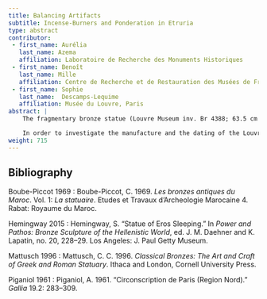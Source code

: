 ```yaml
---
title: Balancing Artifacts
subtitle: Incense-Burners and Ponderation in Etruria
type: abstract
contributor:
 - first_name: Aurélia
   last_name: Azema
   affiliation: Laboratoire de Recherche des Monuments Historiques
 - first_name: Benoît
   last_name: Mille
   affiliation: Centre de Recherche et de Restauration des Musées de France (C2RMF)
 - first_name: Sophie
   last_name:  Descamps-Lequime
   affiliation: Musée du Louvre, Paris
abstract: |
    The fragmentary bronze statue (Louvre Museum inv. Br 4388; 63.5 cm x 29 cm) was discovered in ploughed land near a rich Roman villa in Epiais-Rhus, northwestern France, which preserves the remains of a Gallo-Roman city. After being used as a flowerpot for some years, the statue was acquired by the Louvre in 1959 (Piganiol 1961, 295). A wing was discovered around the same area in 1977, which has been attributed to this statue and reattached to its back. The bronze sculpture depicts Eros as a baby; its prototype derives from a Hellenistic model (Mattusch 1996, 160–68). The Sleeping Eros type is rare among extant large bronzes: only few other examples are known, such as the remarkable Sleeping Eros in the Metropolitan Museum of Art in New York (Hemingway 2015) and a head from Volubilis (Boube-Piccot 1969, no. 174, 160–61, plates 90–92).

    In order to investigate the manufacture and the dating of the Louvre’s statue, a technological study was carried out at the C2RMF. Study of the inner wall was eased by the open access at the back of the statue, and completed by X-radiography. Elemental composition was determined on micro-samples analyzed by PIXE. The statue appears to have been cast in nine separate hollow parts mainly by the indirect lost-wax process. A tin bronze with a high lead content (Sn: 7 wt%; Pb: 25 wt%) was used. The separately cast parts were then assembled using flow fusion welding or brazing, depending on the shape of the join (in basins or using a platform). Some other clues (such as fingerprints in the wax) helped to reconstruct each step of the manufacture with more detail and to qualify the Sleeping Eros from Epiais-Rhus as a large bronze statue elaborated during the second century AD.
weight: 715
---
```


## Bibliography

Boube-Piccot 1969
: Boube-Piccot, C. 1969. *Les bronzes antiques du Maroc*. Vol. 1: *La statuaire*. Etudes et Travaux d’Archeologie Marocaine 4. Rabat: Royaume du Maroc.

Hemingway 2015
: Hemingway, S. “Statue of Eros Sleeping.” In *Power and Pathos: Bronze Sculpture of the Hellenistic World*, ed. J. M. Daehner and K. Lapatin, no. 20, 228–29. Los Angeles: J. Paul Getty Museum.

Mattusch 1996
: Mattusch, C. C. 1996. *Classical Bronzes: The Art and Craft of Greek and Roman Statuary*. Ithaca and London, Cornell University Press.

Piganiol 1961
: Piganiol, A. 1961. “Circonscription de Paris (Region Nord).” *Gallia* 19.2: 283–309.
